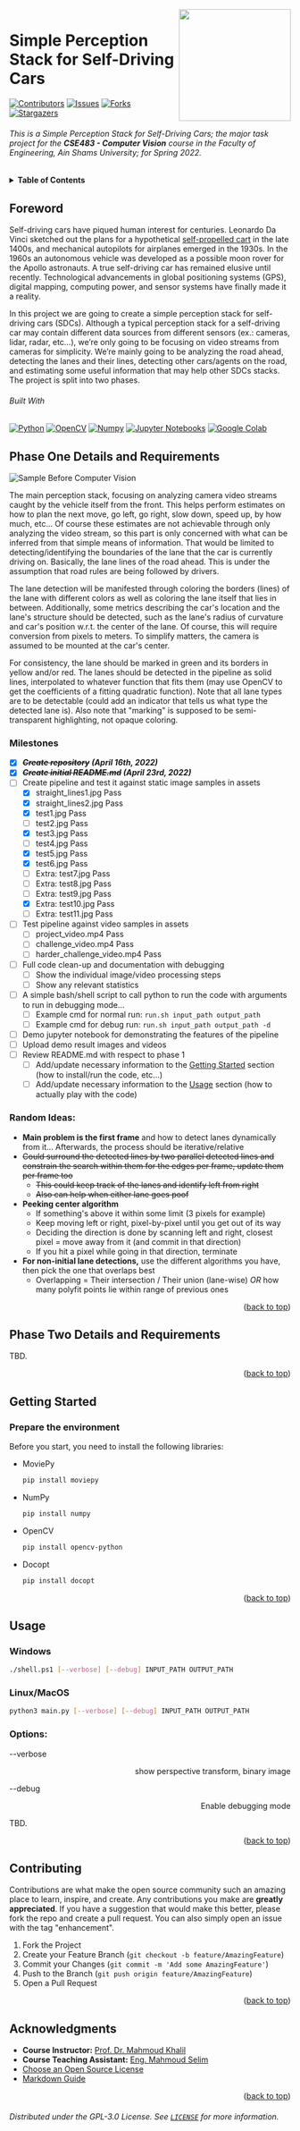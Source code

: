 <!-- Much thanks to https://github.com/othneildrew/Best-README-Template for the template -->
<!-- And to https://github.com/alexandresanlim/Badges4-README.md-Profile for the badges -->
<img id="top" src="https://i.imgur.com/iW7JeHC.png" width="200" align="right" />

# Simple Perception Stack for Self-Driving Cars

[![Contributors][contributors-shield]][contributors-url]
[![Issues][issues-shield]][issues-url]
[![Forks][forks-shield]][forks-url]
[![Stargazers][stars-shield]][stars-url]
  
###### This is a _Simple Perception Stack for Self-Driving Cars_; the major task project for the **CSE483 - Computer Vision** course in the Faculty of Engineering, Ain Shams University; for Spring 2022.

<details>
  <summary><b>Table of Contents</b></summary>
	<ol>
		<li><a href="#foreword">Foreword</a></li>
    <li><a href="#phase-one-details-and-requirements">Phase One Details and Requirements</a></li>
    <li><a href="#phase-two-details-and-requirements">Phase Two Details and Requirements</a></li>
		<li><a href="#getting-started">Getting Started</a></li>
		<li><a href="#usage">Usage</a></li>
		<li><a href="#contributing">Contributing</a></li>
		<li><a href="#acknowledgments">Acknowledgments</a></li>
	</ol>
</details>

## Foreword
Self-driving cars have piqued human interest for centuries. Leonardo Da Vinci sketched out the plans for a hypothetical [self-propelled cart](https://en.wikipedia.org/wiki/Leonardo%27s_self-propelled_cart) in the late 1400s, and mechanical autopilots for airplanes emerged in the 1930s. In the 1960s an autonomous vehicle was developed as a possible moon rover for the Apollo astronauts. A true self-driving car has remained elusive until recently. Technological advancements in global positioning systems (GPS), digital mapping, computing power, and sensor systems have finally made it a reality.

In this project we are going to create a simple perception stack for self-driving cars (SDCs). Although a typical perception stack for a self-driving car may contain different data sources from different sensors (ex.: cameras, lidar, radar, etc…), we’re only going to be focusing on video streams from cameras for simplicity. We’re mainly going to be analyzing the road ahead, detecting the lanes and their lines, detecting other cars/agents on the road, and estimating some useful information that may help other SDCs stacks. The project is split into two phases.

###### Built With

[![Python][python-shield]][python-url]
[![OpenCV][opencv-shield]][opencv-url]
[![Numpy][numpy-shield]][numpy-url]
[![Jupyter Notebooks][jupyter-shield]][jupyter-url]
[![Google Colab][colab-shield]][colab-url]
<!-- [![Pandas][pandas-shield]][pandas-url] -->

## Phase One Details and Requirements

![Sample Before Computer Vision][before-vision]

The main perception stack, focusing on analyzing camera video streams caught by the vehicle itself from the front. This helps perform estimates on how to plan the next move, go left, go right, slow down, speed up, by how much, etc... Of course these estimates are not achievable through only analyzing the video stream, so this part is only concerned with what can be inferred from that simple means of information. That would be limited to detecting/identifying the boundaries of the lane that the car is currently driving on. Basically, the lane lines of the road ahead. This is under the assumption that road rules are being followed by drivers.

The lane detection will be manifested through coloring the borders (lines) of the lane with different colors as well as coloring the lane itself that lies in between. Additionally, some metrics describing the car's location and the lane's structure should be detected, such as the lane's radius of curvature and car's position w.r.t. the center of the lane. Of course, this will require conversion from pixels to meters. To simplify matters, the camera is assumed to be mounted at the car's center.

For consistency, the lane should be marked in green and its borders in yellow and/or red. The lanes should be detected in the pipeline as solid lines, interpolated to whatever function that fits them (may use OpenCV to get the coefficients of a fitting quadratic function). Note that all lane types are to be detectable (could add an indicator that tells us what type the detected lane is). Also note that "marking" is supposed to be semi-transparent highlighting, not opaque coloring.

### Milestones

- [x] _**~~Create repository~~ (April 16th, 2022)**_
- [x] _**~~Create initial README.md~~ (April 23rd, 2022)**_
- [ ] Create pipeline and test it against static image samples in assets
  - [x] straight_lines1.jpg Pass
  - [x] straight_lines2.jpg Pass
  - [x] test1.jpg Pass
  - [ ] test2.jpg Pass
  - [x] test3.jpg Pass
  - [ ] test4.jpg Pass
  - [x] test5.jpg Pass
  - [x] test6.jpg Pass
  - [ ] Extra: test7.jpg Pass
  - [ ] Extra: test8.jpg Pass
  - [ ] Extra: test9.jpg Pass
  - [x] Extra: test10.jpg Pass
  - [ ] Extra: test11.jpg Pass
- [ ] Test pipeline against video samples in assets
  - [ ] project_video.mp4 Pass
  - [ ] challenge_video.mp4 Pass
  - [ ] harder_challenge_video.mp4 Pass
- [ ] Full code clean-up and documentation with debugging
  - [ ] Show the individual image/video processing steps
  - [ ] Show any relevant statistics
- [ ] A simple bash/shell script to call python to run the code with arguments to run in debugging mode...
  - [ ] Example cmd for normal run: `run.sh input_path output_path`
  - [ ] Example cmd for debug run: `run.sh input_path output_path -d`
- [ ] Demo jupyter notebook for demonstrating the features of the pipeline
- [ ] Upload demo result images and videos
- [ ] Review README.md with respect to phase 1
  - [ ] Add/update necessary information to the <a href="#getting-started">Getting Started</a> section (how to install/run the code, etc...)
  - [ ] Add/update necessary information to the <a href="#usage">Usage</a> section (how to actually play with the code)

### Random Ideas:
- **Main problem is the first frame** and how to detect lanes dynamically from it... Afterwards, the process should be iterative/relative
- ~~Could surround the detected lines by two parallel detected lines and constrain the search within them for the edges per frame, update them per frame too~~
  - ~~This could keep track of the lanes and identify left from right~~
  - ~~Also can help when either lane goes poof~~
- **Peeking center algorithm**
  - If something's above it within some limit (3 pixels for example)
  - Keep moving left or right, pixel-by-pixel until you get out of its way
  - Deciding the direction is done by scanning left and right, closest pixel = move away from it (and commit in that direction)
  - If you hit a pixel while going in that direction, terminate
- **For non-initial lane detections,** use the different algorithms you have, then pick the one that overlaps best
  - Overlapping = Their intersection / Their union (lane-wise) *OR* how many polyfit points lie within range of previous ones

<!-- See the [open issues](https://github.com/othneildrew/Best-README-Template/issues) for a full list of proposed features (and known issues). -->

<p align="right">(<a href="#top">back to top</a>)</p>

## Phase Two Details and Requirements

TBD.

<p align="right">(<a href="#top">back to top</a>)</p>

## Getting Started

### Prepare the environment

Before you start, you need to install the following libraries:
* MoviePy
  ```sh
  pip install moviepy
  ```
* NumPy
  ```sh
  pip install numpy
  ```
* OpenCV
  ```sh
  pip install opencv-python
  ```
* Docopt
  ```sh
  pip install docopt
  ```



<!-- This is an example of how you may give instructions on setting up your project locally.
To get a local copy up and running follow these simple example steps.

### Prerequisites

This is an example of how to list things you need to use the software and how to install them.
* npm
  ```sh
  npm install npm@latest -g
  ```

### Installation

_Below is an example of how you can instruct your audience on installing and setting up your app. This template doesn't rely on any external dependencies or services._

1. Get a free API Key at [https://example.com](https://example.com)
2. Clone the repo
   ```sh
   git clone https://github.com/your_username_/Project-Name.git
   ```
3. Install NPM packages
   ```sh
   npm install
   ```
4. Enter your API in `config.js`
   ```js
   const API_KEY = 'ENTER YOUR API';
   ```
-->

<p align="right">(<a href="#top">back to top</a>)</p> 

## Usage

### Windows
```sh
./shell.ps1 [--verbose] [--debug] INPUT_PATH OUTPUT_PATH 
```

### Linux/MacOS
```sh
python3 main.py [--verbose] [--debug] INPUT_PATH OUTPUT_PATH 
```
    

### Options:

--verbose <div style="text-align: right"> show perspective transform, binary image </div>

--debug <div style="text-align: right"> Enable debugging mode </div>      
<!-- Use this space to show useful examples of how a project can be used. Additional screenshots, code examples and demos work well in this space. You may also link to more resources.

_For more examples, please refer to the [Documentation](https://example.com)_
 -->
 TBD.
 
<p align="right">(<a href="#top">back to top</a>)</p>

## Contributing

Contributions are what make the open source community such an amazing place to learn, inspire, and create. Any contributions you make are **greatly appreciated**.
If you have a suggestion that would make this better, please fork the repo and create a pull request. You can also simply open an issue with the tag "enhancement".

1. Fork the Project
2. Create your Feature Branch (`git checkout -b feature/AmazingFeature`)
3. Commit your Changes (`git commit -m 'Add some AmazingFeature'`)
4. Push to the Branch (`git push origin feature/AmazingFeature`)
5. Open a Pull Request

<p align="right">(<a href="#top">back to top</a>)</p>

## Acknowledgments
* **Course Instructor:** [Prof. Dr. Mahmoud Khalil](https://eng.asu.edu.eg/public/staff/mahmoud.khalil)
* **Course Teaching Assistant:** [Eng. Mahmoud Selim](https://eng.asu.edu.eg/public/staff/mahmoud.selim)
* [Choose an Open Source License](https://choosealicense.com)
* [Markdown Guide](https://www.markdownguide.org)

<p align="right">(<a href="#top">back to top</a>)</p>



###### Distributed under the  GPL-3.0 License. See [`LICENSE`](/LICENSE) for more information.

<!-- MARKDOWN LINKS & IMAGES -->
<!-- https://www.markdownguide.org/basic-syntax/#reference-style-links -->

[contributors-shield]: https://img.shields.io/github/contributors/vadrif-draco/asufecse483project-simpleperceptionstack.svg?style=for-the-badge
[contributors-url]: https://github.com/vadrif-draco/asufecse483project-simpleperceptionstack/graphs/contributors
[forks-shield]: https://img.shields.io/github/forks/vadrif-draco/asufecse483project-simpleperceptionstack.svg?style=for-the-badge
[forks-url]: https://github.com/vadrif-draco/asufecse483project-simpleperceptionstack/network/members
[stars-shield]: https://img.shields.io/github/stars/vadrif-draco/asufecse483project-simpleperceptionstack.svg?style=for-the-badge
[stars-url]: https://github.com/vadrif-draco/asufecse483project-simpleperceptionstack/stargazers
[issues-shield]: https://img.shields.io/github/issues/vadrif-draco/asufecse483project-simpleperceptionstack.svg?style=for-the-badge
[issues-url]: https://github.com/vadrif-draco/asufecse483project-simpleperceptionstack/issues

[python-shield]: https://img.shields.io/badge/Python-FFD43B?style=for-the-badge&logo=python&logoColor=blue
[python-url]: https://www.python.org/
[opencv-shield]: https://img.shields.io/badge/OpenCV-27338e?style=for-the-badge&logo=OpenCV&logoColor=white
[opencv-url]: https://opencv.org/
[numpy-shield]: https://img.shields.io/badge/Numpy-777BB4?style=for-the-badge&logo=numpy&logoColor=white
[numpy-url]: https://numpy.org/
[pandas-shield]: https://img.shields.io/badge/Pandas-2C2D72?style=for-the-badge&logo=pandas&logoColor=white
[pandas-url]: https://pandas.pydata.org/
[jupyter-shield]:	https://img.shields.io/badge/Jupyter-e46e32.svg?&style=for-the-badge&logo=Jupyter&logoColor=white
[jupyter-url]: https://jupyter.org/
[colab-shield]: https://img.shields.io/badge/Colab-F9AB00?style=for-the-badge&logo=googlecolab&color=525252
[colab-url]: https://colab.research.google.com/

[before-vision]: assets/test_images/test5.jpg
